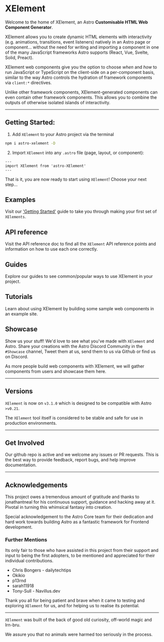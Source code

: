 # XElement

Welcome to the home of XElement, an Astro **Customisable HTML Web Component Generator**.

XElement allows you to create dynamic HTML elements with interactivity (e.g. animations, transitions, event listeners) natively in an Astro page or component... without the need for writing and importing a component in one of the many JavaScript frameworks Astro supports (React, Vue, Svelte, Solid, Preact).

XElement web components give you the option to choose *when* and *how* to run JavaScript or TypeScript on the client-side on a per-component basis, similar to the way Astro controls the hydration of framework components via `client:*` directives.

Unlike other framework components, XElement-generated components can even contain other framework components. This allows you to combine the outputs of otherwise isolated islands of interactivity.

----------

## Getting Started:

1. Add `XElement` to your Astro project via the terminal
```bash
npm i astro-xelement -D
```


2. Import `XElement` into any `.astro` file (page, layout, or component):

```astro
---
import XElement from 'astro-XElement'
---
```

That is it, you are now ready to start using `XElement`! Choose your next step...

## Examples

Visit our ['Getting Started'](Getting_Started.md) guide to take you through making your first set of `XElements`.

## API reference

Visit the API reference doc to find all the `XElement` API reference points and information on how to use each one correctly.

## Guides
Explore our guides to see common/popular ways to use XElement in your project.

## Tutorials
Learn about using XElement by building some sample web components in an example site.


## Showcase

Show us your stuff! We'd love to see what you've made with `XElement` and Astro. Share your creations with the Astro Discord Community in the `#Showcase` channel, Tweet them at us, send them to us via Github or find us on Discord.

As more people build web components with XElement, we will gather components from users and showcase them here. 

----------

## Versions

`XElement` is now on `v3.1.0` which is designed to be compatible with Astro `>v0.21`.

The `XElement` tool itself is considered to be stable and safe for use in production environments.

----------

## Get Involved

Our github repo is active and we welcome any issues or PR requests. This is the best way to provide feedback, report bugs, and help improve documentation.

----------

## Acknowledgements

This project owes a tremendous amount of gratitude and thanks to jonathantneal for his continuous support, guidance and hacking away at it. Pivotal in turning this whimsical fantasy into creation.

Special acknowledgement to the Astro Core team for their dedication and hard work towards building Astro as a fantastic framework for Frontend development.

### Further Mentions

Its only fair to those who have assisted in this project from their support and input to being the first adopters, to be mentioned and appreciated for their individual contributions.

- Chris Bongers - dailytechtips
- Okikio
- p13rnd
- sarah11918
- Tony-Sull - Navillus.dev

Thank you all for being patient and brave when it came to testing and exploring `XElement` for us, and for helping us to realise its potential.

----------

`XElement` was built of the back of good old curiosity, off-world magic and Irn-bru.

We assure you that no animals were harmed too seriously in the process.